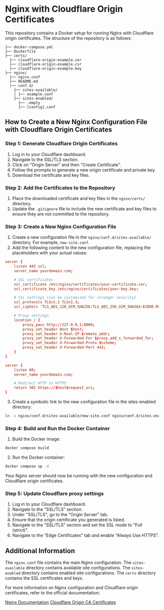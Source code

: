 # Nginx with Cloudflare Origin Certificates

This repository contains a Docker setup for running Nginx with Cloudflare origin certificates. The structure of the repository is as follows:
```
├── docker-compose.yml
├── Dockerfile
├── certs/
  ├── cloudflare-origin-example.cer
  ├── cloudflare-origin-example.csr
  ├── cloudflare-origin-example.key
├── nginx/
  ├── nginx.conf
  ├── README.md
  |── conf.d/
    ├── sites-available/
    │ ├── example.conf
    ├── sites-enabled/
      ├── .empty
      ├── [config].conf
```

## How to Create a New Nginx Configuration File with Cloudflare Origin Certificates

### Step 1: Generate Cloudflare Origin Certificates

1. Log in to your Cloudflare dashboard.
2. Navigate to the SSL/TLS section.
3. Click on "Origin Server" and then "Create Certificate".
4. Follow the prompts to generate a new origin certificate and private key.
5. Download the certificate and key files.

### Step 2: Add the Certificates to the Repository

1. Place the downloaded certificate and key files in the `nginx/certs/` directory.
2. Update the `.gitignore` file to include the new certificate and key files to ensure they are not committed to the repository.

### Step 3: Create a New Nginx Configuration File

1. Create a new configuration file in the `nginx/conf.d/sites-available/` directory. For example, `new-site.conf`.
2. Add the following content to the new configuration file, replacing the placeholders with your actual values:

```conf
server {
    listen 443 ssl;
    server_name yourdomain.com;

    # SSL certificates
    ssl_certificate /etc/nginx/certificates/your-certificate.cer;
    ssl_certificate_key /etc/nginx/certificates/your-key.key;

    # SSL settings (can be customized for stronger security)
    ssl_protocols TLSv1.2 TLSv1.3;
    ssl_ciphers 'TLS_AES_128_GCM_SHA256:TLS_AES_256_GCM_SHA384:ECDHE-RSA-AES128-GCM_SHA256:ECDHE-RSA-AES256-GCM-SHA384';

    # Proxy settings
    location / {
        proxy_pass http://127.0.0.1:8000;
        proxy_set_header Host $host;
        proxy_set_header X-Real-IP $remote_addr;
        proxy_set_header X-Forwarded-For $proxy_add_x_forwarded_for;
        proxy_set_header X-Forwarded-Proto $scheme;
        proxy_set_header X-Forwarded-Port 443;
    }
}

server {
    listen 80;
    server_name yourdomain.com;

    # Redirect HTTP to HTTPS
    return 301 https://$host$request_uri;
}
```

3. Create a symbolic link to the new configuration file in the sites-enabled directory:
```bash
ln -s nginx/conf.d/sites-available/new-site.conf nginx/conf.d/sites-enabled/new-site.conf
```

### Step 4: Build and Run the Docker Container

1. Build the Docker image:
```bash
docker compose build
```

2. Run the Docker container:
```bash
docker compose up -d
```

Your Nginx server should now be running with the new configuration and Cloudflare origin certificates.

### Step 5: Update Cloudflare proxy settings

1. Log in to your Cloudflare dashboard.
2. Navigate to the "SSL/TLS" section.
3. Under "SSL/TLS", go to the "Origin Server" tab.
4. Ensure that the origin certificate you generated is listed.
5. Navigate to the "SSL/TLS" section and set the SSL mode to "Full (strict)".
6. Navigate to the "Edge Certificates" tab and enable "Always Use HTTPS".


## Additional Information

The `nginx.conf` file contains the main Nginx configuration.
The `sites-available` directory contains available site configurations.
The `sites-enabled` directory contains enabled site configurations.
The `certs` directory contains the SSL certificates and keys.

For more information on Nginx configuration and Cloudflare origin certificates, refer to the official documentation:

[Nginx Documentation](https://nginx.org/en/docs/)
[Cloudflare Origin CA Certificates](https://developers.cloudflare.com/ssl/origin-configuration/origin-ca)